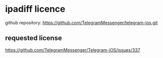 # ipadiff licence
github repository: https://github.com/TelegramMessenger/telegram-ios.git

## requested license
https://github.com/TelegramMessenger/Telegram-iOS/issues/337
